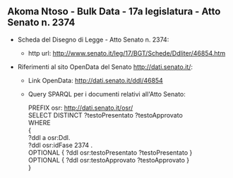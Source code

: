 ## Akoma Ntoso - Bulk Data - 17a legislatura - Atto Senato n. 2374 ##

* Scheda del Disegno di Legge - Atto Senato n. 2374:
	* http url: http://www.senato.it/leg/17/BGT/Schede/Ddliter/46854.htm

* Riferimenti al sito OpenData del Senato http://dati.senato.it/:
	* Link OpenData: http://dati.senato.it/ddl/46854
	* Query SPARQL per i documenti relativi all'Atto Senato:

        PREFIX osr: <http://dati.senato.it/osr/>  
		SELECT DISTINCT ?testoPresentato ?testoApprovato  
		WHERE  
		{  
		    ?ddl a osr:Ddl.  
		    ?ddl osr:idFase 2374 .  
		    OPTIONAL { ?ddl osr:testoPresentato ?testoPresentato }  
		    OPTIONAL { ?ddl osr:testoApprovato ?testoApprovato }  
		}
		